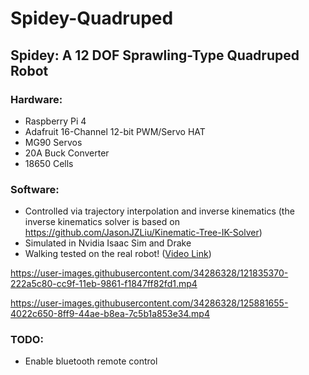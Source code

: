 


# Spidey-Quadruped

## Spidey: A 12 DOF Sprawling-Type Quadruped Robot

### Hardware:
- Raspberry Pi 4
- Adafruit 16-Channel 12-bit PWM/Servo HAT
- MG90 Servos
- 20A Buck Converter
- 18650 Cells

### Software:
- Controlled via trajectory interpolation and inverse kinematics (the inverse kinematics solver is based on https://github.com/JasonJZLiu/Kinematic-Tree-IK-Solver)
- Simulated in Nvidia Isaac Sim and Drake
- Walking tested on the real robot! ([Video Link](https://www.youtube.com/watch?v=nW5I9bcBE7k))


https://user-images.githubusercontent.com/34286328/121835370-222a5c80-cc9f-11eb-9861-f1847ff82fd1.mp4

https://user-images.githubusercontent.com/34286328/125881655-4022c650-8ff9-44ae-b8ea-7c5b1a853e34.mp4


### TODO:
- Enable bluetooth remote control

